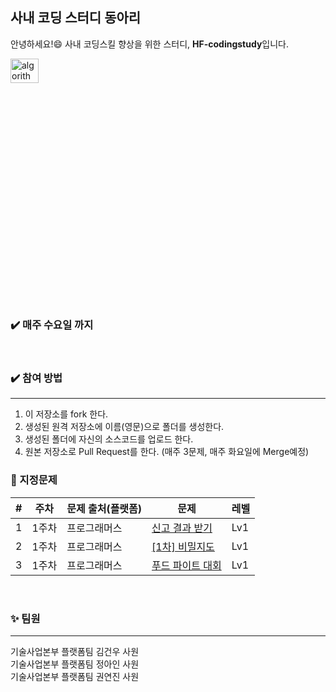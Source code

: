 ## 사내 코딩 스터디 동아리
안녕하세요!:smile: 사내 코딩스킬 향상을 위한 스터디, **HF-codingstudy**입니다.


<img src="https://user-images.githubusercontent.com/75151693/206977896-fcfbce77-6b00-44cb-9aee-37ef6575ddec.png" width="30%" height="10%" title="에스파" alt="algorithm"></img>             

### :heavy_check_mark: 매주 수요일 까지
</br>

### :heavy_check_mark: 참여 방법
****

1. 이 저장소를 fork 한다.
2. 생성된 원격 저장소에 이름(영문)으로 폴더를 생성한다.
3. 생성된 폴더에 자신의 소스코드를 업로드 한다. 
4. 원본 저장소로 Pull Request를 한다. (매주 3문제, 매주 화요일에 Merge예정)





### :pushpin: 지정문제


| # | 주차 | 문제 출처(플랫폼) |문제 | 레벨 |
|---|---|---|---|---|
| 1 | 1주차 | 프로그래머스 | [신고 결과 받기](https://school.programmers.co.kr/learn/courses/30/lessons/92334) | Lv1 |
| 2 | 1주차 | 프로그래머스 | [[1차] 비밀지도](https://school.programmers.co.kr/learn/courses/30/lessons/17681) | Lv1 | 
| 3 | 1주차 | 프로그래머스 | [푸드 파이트 대회](https://school.programmers.co.kr/learn/courses/30/lessons/134240) | Lv1 |

</br>   

### :sparkles: 팀원
***


기술사업본부 플랫폼팀 김건우 사원   
기술사업본부 플랫폼팀 정아인 사원   
기술사업본부 플랫폼팀 권연진 사원
